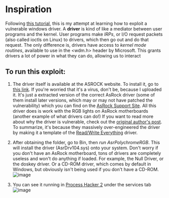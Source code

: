 # Inspiration
Following [this tutorial](https://github.com/stong/CVE-2020-15368), this is my attempt at learning how to exploit a vulnerable windows driver. A **driver** is kind of like a mediator between user programs and the kernel. User programs make *IRPs*, or I/O request packets (also called ioctls on Linux) to drivers, which then go out and do that request. The only difference is, drivers have access to *kernel mode routines*, available to use in the <wdm.h> header by Microsoft. This grants drivers a lot of power in what they can do, allowing us to interact 

## To run this exploit:

1. The driver itself is available at the ASROCK website. To install it, go to [this link](https://mega.nz/folder/oetQGSLS#ydUeesb9ixlcQjDjT7I3lA). If you're worried that it's a virus, don't be, because I uploaded it. It's just a extracted version of the correct AsRock driver (some of them install later versions, which may or may not have patched the vulnerability) which you can find on the [AsRock Support Site](https://www.asrock.com/MB/AMD/B550%20Taichi%20Razer%20Edition/Specification.asp#Download). All this driver does is work with the RGB lights on AsRock motherboards (another example of what drivers can do!) If you want to read more about why the driver is vulnerable, check out the [original author's post](https://github.com/stong/CVE-2020-15368). To summarize, it's because they massively over-engineered the driver by making it a template of the [Read/Write Everything](http://rweverything.com/) driver.

2. After obtaining the folder, go to Bin, then *run AsrPolychromeRGB*. This will install the driver (AsrDrv104.sys) onto your system. Don't worry if you don't have an AsRock motherboard, tons of drivers are completely useless and won't do anything if loaded. For example, the Null Driver, or the doskey driver. Or a CD-ROM driver, which comes by default in Windows, but obviously isn't being used if you don't have a CD-ROM.
![image](https://user-images.githubusercontent.com/69275171/169476954-d6bdccdc-7f81-44df-bdfb-9605c3e6e20f.png)

3. You can see it running in [Process Hacker 2](https://processhacker.sourceforge.io/downloads.php) under the services tab
![image](https://user-images.githubusercontent.com/69275171/169472021-42cd50a9-7428-4568-b334-fa8faa380420.png)

